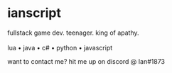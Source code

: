 # ianscript

fullstack game dev. teenager. king of apathy.  
<br> lua • java • c# • python • javascript

want to contact me? hit me up on discord @ Ian#1873



